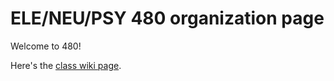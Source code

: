# ELE/NEU/PSY 480 organization page

Welcome to 480!

Here's the <a href="https://github.com/NEU480/organization/wiki">class wiki page</a>. 
